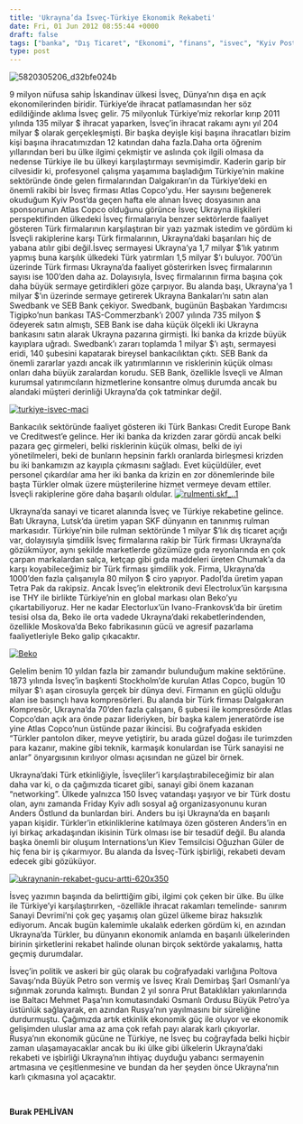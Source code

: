 ```yaml
---
title: 'Ukrayna’da İsveç-Türkiye Ekonomik Rekabeti'
date: Fri, 01 Jun 2012 08:55:44 +0000
draft: false
tags: ["banka", "Dış Ticaret", "Ekonomi", "finans", "isvec", "Kyiv Post", "Rusya", "Türkiye", "Ukrayna", "Ukrayna Dış İlişkileri", "Uluslarası İlişkiler"]
type: post
---
```


![5820305206_d32bfe024b](http://www.tuid.org.ua/images/stories/5820305206_d32bfe024b.jpg)

9 milyon nüfusa sahip İskandinav ülkesi İsveç, Dünya’nın dışa en açık ekonomilerinden biridir. Türkiye’de ihracat patlamasından her söz edildiğinde aklıma İsveç gelir. 75 milyonluk Türkiye’miz rekorlar kırıp 2011 yılında 135 milyar $ ihracat yaparken, İsveç’in ihracat rakamı aynı yıl 204 milyar $ olarak gerçekleşmişti. Bir başka deyişle kişi başına ihracatları bizim kişi başına ihracatımızdan 12 katından daha fazla.Daha orta öğrenim yıllarından beri bu ülke ilgimi çekmiştir ve aslında çok ilgili olmasa da nedense Türkiye ile bu ülkeyi karşılaştırmayı sevmişimdir. Kaderin garip bir cilvesidir ki, profesyonel çalışma yaşamıma başladığım Türkiye’nin makine sektöründe önde gelen firmalarından Dalgakıran’ın da Türkiye’deki en önemli rakibi bir İsveç firması Atlas Copco’ydu. Her sayısını beğenerek okuduğum Kyiv Post’da geçen hafta ele alınan İsveç dosyasının ana sponsorunun Atlas Copco olduğunu görünce İsveç Ukrayna ilişkileri perspektifinden ülkedeki İsveç firmalarıyla benzer sektörlerde faaliyet gösteren Türk firmalarının karşılaştıran bir yazı yazmak istedim ve gördüm ki İsveçli rakiplerine karşı Türk firmalarının, Ukrayna’daki başarıları hiç de yabana atılır gibi değil.İsveç sermayesi Ukrayna’ya 1,7 milyar $’lık yatırım yapmış buna karşılık ülkedeki Türk yatırmları 1,5 milyar $’ı buluyor. 700’ün üzerinde Türk firması Ukrayna’da faaliyet gösterirken İsveç firmalarının sayısı ise 100’den daha az. Dolayısıyla, İsveç firmalarının firma başına çok daha büyük sermaye getirdikleri göze çarpıyor. Bu alanda başı, Ukrayna’ya 1 milyar $’ın üzerinde sermaye getirerek Ukrayna Bankaları’nı satın alan Swedbank ve SEB Bank çekiyor. Swedbank, bugünün Başbakan Yardımcısı Tigipko’nun bankası TAS-Commerzbank’ı 2007 yılında 735 milyon $ ödeyerek satın almıştı, SEB Bank ise daha küçük ölçekli iki Ukrayna bankasını satın alarak Ukrayna pazarına girmişti. İki banka da krizde büyük kayıplara uğradı. Swedbank’ı zararı toplamda 1 milyar $’ı aştı, sermayesi eridi, 140 şubesini kapatarak bireysel bankacılıktan çıktı. SEB Bank da önemli zararlar yazdı ancak ilk yatırımlarının ve risklerinin küçük olması onları daha büyük zaralardan korudu. SEB Bank, özellikle İsveçli ve Alman kurumsal yatırımcıların hizmetlerine konsantre olmuş durumda ancak bu alandaki müşteri derinliği Ukrayna’da çok tatminkar değil.

[![turkiye-isvec-maci](https://burakpehlivan.org/wp-content/uploads/2012/06/turkiye-isvec-maci.jpg)](https://burakpehlivan.org/wp-content/uploads/2012/06/turkiye-isvec-maci.jpg)

Bankacılık sektöründe faaliyet gösteren iki Türk Bankası Credit Europe Bank ve Creditwest’e gelince. Her iki banka da krizden zarar gördü ancak belki pazara geç girmeleri, belki risklerinin küçük olması, belki de iyi yönetilmeleri, beki de bunların hepsinin farklı oranlarda birleşmesi krizden bu iki bankamızın az kayıpla çıkmasını sağladı. Evet küçüldüler, evet personel çıkardılar ama her iki banka da krizin en zor dönemlerinde bile başta Türkler olmak üzere müşterilerine hizmet vermeye devam ettiler. İsveçli rakiplerine göre daha başarılı oldular.
[![rulmenti.skf_..1](https://burakpehlivan.org/wp-content/uploads/2012/06/rulmenti.skf_..1.jpg)](https://burakpehlivan.org/wp-content/uploads/2012/06/rulmenti.skf_..1.jpg)

Ukrayna’da sanayi ve ticaret alanında İsveç ve Türkiye rekabetine gelince. Batı Ukrayna, Lutsk’da üretim yapan SKF dünyanın en tanınmış rulman markasıdır. Türkiye’nin bile rulman sektöründe 1 milyar $’lık dış ticaret açığı var, dolayısıyla şimdilik İsveç firmalarına rakip bir Türk firması Ukrayna’da gözükmüyor, aynı şekilde marketlerde gözümüze gıda reyonlarında en çok çarpan markalardan salça, ketçap gibi gıda maddeleri üreten Chumak’a da karşı koyabileceğimiz bir Türk firması şimdilik yok. Firma, Ukrayna’da 1000’den fazla çalışanıyla 80 milyon $ ciro yapıyor. Padol’da üretim yapan Tetra Pak da rakipsiz. Ancak İsveç’in elektronik devi Electrolux’ün karşısına ise THY ile birlikte Türkiye’nin en global markası olan Beko’yu çıkartabiliyoruz. Her ne kadar Electorlux’ün Ivano-Frankovsk’da bir üretim tesisi olsa da, Beko ile orta vadede Ukrayna’daki rekabetlerindenden, özellikle Moskova’da Beko fabrikasının gücü ve agresif pazarlama faaliyetleriyle Beko galip çıkacaktır.

[![Beko](https://burakpehlivan.org/wp-content/uploads/2012/06/Beko.jpg)](https://burakpehlivan.org/wp-content/uploads/2012/06/Beko.jpg)

Gelelim benim 10 yıldan fazla bir zamandır bulunduğum makine sektörüne. 1873 yılında İsveç’in başkenti Stockholm’de kurulan Atlas Copco, bugün 10 milyar $’ı aşan cirosuyla gerçek bir dünya devi. Firmanın en güçlü olduğu alan ise basınçlı hava kompresörleri. Bu alanda bir Türk firması Dalgakıran Kompresör, Ukrayna’da 70’den fazla çalışanı, 6 şubesi ile kompresörde Atlas Copco’dan açık ara önde pazar lideriyken, bir başka kalem jeneratörde ise yine Atlas Copco’nun üstünde pazar ikincisi. Bu coğrafyada eskiden “Türkler pantolon diker, meyve yetiştirir, bu arada güzel doğası ile turimzden para kazanır, makine gibi teknik, karmaşık konulardan ise Türk sanayisi ne anlar” önyargısının kırılıyor olması açısından ne güzel bir örnek.

Ukrayna’daki Türk etkinliğiyle, İsveçliler’i karşılaştırabileceğimiz bir alan daha var ki, o da çağımızda ticaret gibi, sanayi gibi önem kazanan “networking”. Ülkede yalnızca 150 İsveç vatandaşı yaşıyor ve bir Türk dostu olan, aynı zamanda Friday Kyiv adlı sosyal ağ organizasyonunu kuran Anders Östlund da bunlardan biri. Anders bu işi Ukrayna’da en başarılı yapan kişidir. Türkler’in etkinliklerine katılmaya özen gösteren Anders’in en iyi birkaç arkadaşından ikisinin Türk olması ise bir tesadüf değil. Bu alanda başka önemli bir oluşum Internations’un Kiev Temsilcisi Oğuzhan Güler de hiç fena bir iş çıkarmıyor. Bu alanda da İsveç-Türk işbirliği, rekabeti devam edecek gibi gözüküyor.

[![ukraynanin-rekabet-gucu-artti-620x350](https://burakpehlivan.org/wp-content/uploads/2012/06/ukraynanin-rekabet-gucu-artti.png)](https://burakpehlivan.org/wp-content/uploads/2012/06/ukraynanin-rekabet-gucu-artti.png)

İsveç yazımın başında da belirttiğim gibi, ilgimi çok çeken bir ülke. Bu ülke ile Türkiye’yi karşılaştırırken, -özellikle ihracat rakamları temelinde- sanırım Sanayi Devrimi’ni çok geç yaşamış olan güzel ülkeme biraz haksızlık ediyorum. Ancak bugün kalemimle ukalalık ederken gördüm ki, en azından Ukrayna’da Türkler, bu dünyanın ekonomik anlamda en başarılı ülkelerinden birinin şirketlerini rekabet halinde olunan birçok sektörde yakalamış, hatta geçmiş durumdalar.

İsveç’in politik ve askeri bir güç olarak bu coğrafyadaki varlığına Poltova Savaşı’nda Büyük Petro son vermiş ve İsveç Kralı Demirbaş Şarl Osmanlı’ya sığınmak zorunda kalmıştı. Bundan 2 yıl sonra Prut Bataklıkları yakınlarında ise Baltacı Mehmet Paşa’nın komutasındaki Osmanlı Ordusu Büyük Petro’ya üstünlük sağlayarak, en azından Rusya’nın yayılmasını bir süreliğine durdurmuştu. Çağımızda artık etkinlik ekonomik güç ile oluyor ve ekonomik gelişimden uluslar ama az ama çok refah payı alarak karlı çıkıyorlar. Rusya’nın ekonomik gücüne ne Türkiye, ne İsveç bu coğrayfada belki hiçbir zaman ulaşamayacaklar ancak bu iki ülke gibi ülkelerin Ukrayna’daki rekabeti ve işbirliği Ukrayna’nın ihtiyaç duyduğu yabancı sermayenin artmasına ve çeşitlenmesine ve bundan da her şeyden önce Ukrayna’nın karlı çıkmasına yol açacaktır.

 

**Burak PEHLİVAN**


